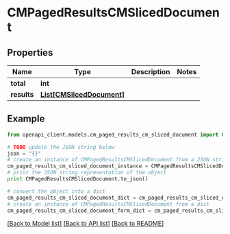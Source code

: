 # CMPagedResultsCMSlicedDocument


## Properties
Name | Type | Description | Notes
------------ | ------------- | ------------- | -------------
**total** | **int** |  | 
**results** | [**List[CMSlicedDocument]**](CMSlicedDocument.md) |  | 

## Example

```python
from openapi_client.models.cm_paged_results_cm_sliced_document import CMPagedResultsCMSlicedDocument

# TODO update the JSON string below
json = "{}"
# create an instance of CMPagedResultsCMSlicedDocument from a JSON string
cm_paged_results_cm_sliced_document_instance = CMPagedResultsCMSlicedDocument.from_json(json)
# print the JSON string representation of the object
print CMPagedResultsCMSlicedDocument.to_json()

# convert the object into a dict
cm_paged_results_cm_sliced_document_dict = cm_paged_results_cm_sliced_document_instance.to_dict()
# create an instance of CMPagedResultsCMSlicedDocument from a dict
cm_paged_results_cm_sliced_document_form_dict = cm_paged_results_cm_sliced_document.from_dict(cm_paged_results_cm_sliced_document_dict)
```
[[Back to Model list]](../README.md#documentation-for-models) [[Back to API list]](../README.md#documentation-for-api-endpoints) [[Back to README]](../README.md)


